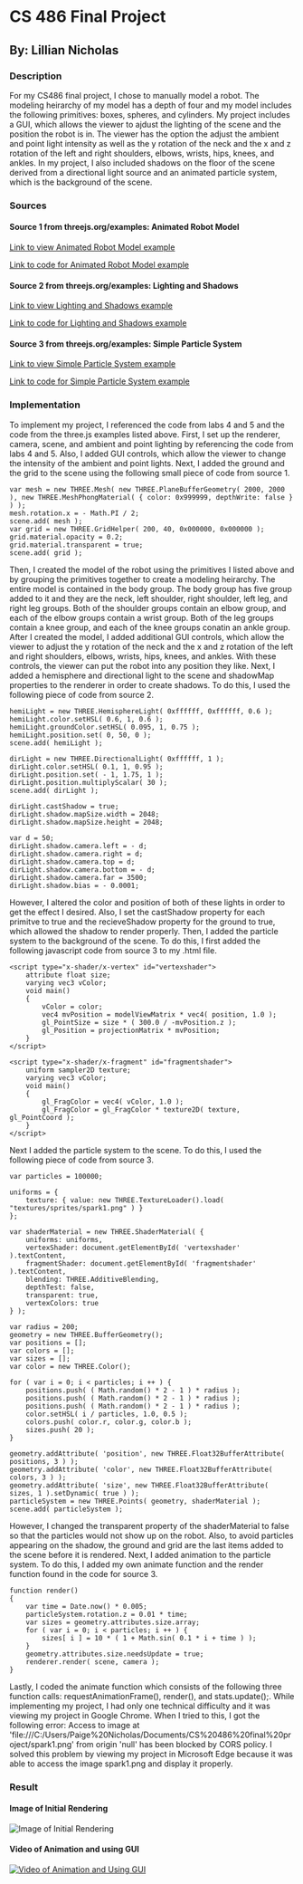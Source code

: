 # CS 486 Final Project
## By: Lillian Nicholas

### Description
For my CS486 final project, I chose to manually model a robot. The modeling heirarchy of my model has a depth of four and my model includes the following primitives: boxes, spheres, and cylinders. My project includes a GUI, which allows the viewer to ajdust the lighting of the scene and the position the robot is in. The viewer has the option the adjust the ambient and point light intensity as well as the y rotation of the neck and the x and z rotation of the left and right shoulders, elbows, wrists, hips, knees, and ankles. In my project, I also included shadows on the floor of the scene derived from a directional light source and an animated particle system, which is the background of the scene.

### Sources
#### Source 1 from threejs.org/examples: Animated Robot Model
[Link to view Animated Robot Model example](https://threejs.org/examples/#webgl_animation_skinning_morph)

[Link to code for Animated Robot Model example](https://github.com/mrdoob/three.js/blob/master/examples/webgl_animation_skinning_morph.html)

#### Source 2 from threejs.org/examples: Lighting and Shadows
[Link to view Lighting and Shadows example ](https://threejs.org/examples/#webgl_lights_hemisphere)

[Link to code for Lighting and Shadows example](https://github.com/mrdoob/three.js/blob/master/examples/webgl_lights_hemisphere.html)

#### Source 3 from threejs.org/examples: Simple Particle System
[Link to view Simple Particle System example](https://threejs.org/examples/?q=par#webgl_buffergeometry_custom_attributes_particles)

[Link to code for Simple Particle System example](https://github.com/mrdoob/three.js/blob/master/examples/webgl_buffergeometry_custom_attributes_particles.html)

### Implementation
To implement my project, I referenced the code from labs 4 and 5 and the code from the three.js examples listed above. First, I set up the renderer, camera, scene, and ambient and point lighting by referencing the code from labs 4 and 5. Also, I added GUI controls, which allow the viewer to change the intensity of the ambient and point lights. Next, I added the ground and the grid to the scene using the following small piece of code from source 1. 

```
var mesh = new THREE.Mesh( new THREE.PlaneBufferGeometry( 2000, 2000 ), new THREE.MeshPhongMaterial( { color: 0x999999, depthWrite: false } ) );
mesh.rotation.x = - Math.PI / 2;
scene.add( mesh );
var grid = new THREE.GridHelper( 200, 40, 0x000000, 0x000000 );
grid.material.opacity = 0.2;
grid.material.transparent = true;
scene.add( grid );
```
Then, I created the model of the robot using the primitives I listed above and by grouping the primitives together to create a modeling heirarchy. The entire model is contained in the body group. The body group has five group added to it and they are the neck, left shoulder, right shoulder, left leg, and right leg groups. Both of the shoulder groups contain an elbow group, and each of the elbow groups contain a wrist group. Both of the leg groups contain a knee group, and each of the knee groups conatin an ankle group. After I created the model, I added additional GUI controls, which allow the viewer to adjust the y rotation of the neck and the x and z rotation of the left and right shoulders, elbows, wrists, hips, knees, and ankles. With these controls, the viewer can put the robot into any position they like. Next, I added a hemisphere and directional light to the scene and shadowMap properties to the renderer in order to create shadows. To do this, I used the following piece of code from source 2. 

```
hemiLight = new THREE.HemisphereLight( 0xffffff, 0xffffff, 0.6 );
hemiLight.color.setHSL( 0.6, 1, 0.6 );
hemiLight.groundColor.setHSL( 0.095, 1, 0.75 );
hemiLight.position.set( 0, 50, 0 );
scene.add( hemiLight );

dirLight = new THREE.DirectionalLight( 0xffffff, 1 );
dirLight.color.setHSL( 0.1, 1, 0.95 );
dirLight.position.set( - 1, 1.75, 1 );
dirLight.position.multiplyScalar( 30 );
scene.add( dirLight );

dirLight.castShadow = true;
dirLight.shadow.mapSize.width = 2048;
dirLight.shadow.mapSize.height = 2048;

var d = 50;
dirLight.shadow.camera.left = - d;
dirLight.shadow.camera.right = d;
dirLight.shadow.camera.top = d;
dirLight.shadow.camera.bottom = - d;
dirLight.shadow.camera.far = 3500;
dirLight.shadow.bias = - 0.0001;
```
However, I altered the color and position of both of these lights in order to get the effect I desired. Also, I set the castShadow property for each primitve to true and the recieveShadow property for the ground to true, which allowed the shadow to render properly. Then, I added the particle system to the background of the scene. To do this, I first added the following javascript code from source 3 to my .html file. 
```
<script type="x-shader/x-vertex" id="vertexshader">
	attribute float size;
	varying vec3 vColor;
	void main()
	{
		vColor = color;
		vec4 mvPosition = modelViewMatrix * vec4( position, 1.0 );
		gl_PointSize = size * ( 300.0 / -mvPosition.z );
		gl_Position = projectionMatrix * mvPosition;
	}
</script>

<script type="x-shader/x-fragment" id="fragmentshader">
	uniform sampler2D texture;
	varying vec3 vColor;
	void main()
	{
		gl_FragColor = vec4( vColor, 1.0 );
		gl_FragColor = gl_FragColor * texture2D( texture, gl_PointCoord );
	}
</script>
```
Next I added the particle system to the scene. To do this, I used the following piece of code from source 3.

```
var particles = 100000;

uniforms = {
	texture: { value: new THREE.TextureLoader().load( "textures/sprites/spark1.png" ) }
};

var shaderMaterial = new THREE.ShaderMaterial( {
	uniforms: uniforms,
	vertexShader: document.getElementById( 'vertexshader' ).textContent,
	fragmentShader: document.getElementById( 'fragmentshader' ).textContent,
	blending: THREE.AdditiveBlending,
	depthTest: false,
	transparent: true,
	vertexColors: true
} );

var radius = 200;
geometry = new THREE.BufferGeometry();
var positions = [];
var colors = [];
var sizes = [];
var color = new THREE.Color();

for ( var i = 0; i < particles; i ++ ) {
	positions.push( ( Math.random() * 2 - 1 ) * radius );
	positions.push( ( Math.random() * 2 - 1 ) * radius );
	positions.push( ( Math.random() * 2 - 1 ) * radius );
	color.setHSL( i / particles, 1.0, 0.5 );
	colors.push( color.r, color.g, color.b );
	sizes.push( 20 );
}

geometry.addAttribute( 'position', new THREE.Float32BufferAttribute( positions, 3 ) );
geometry.addAttribute( 'color', new THREE.Float32BufferAttribute( colors, 3 ) );
geometry.addAttribute( 'size', new THREE.Float32BufferAttribute( sizes, 1 ).setDynamic( true ) );
particleSystem = new THREE.Points( geometry, shaderMaterial );
scene.add( particleSystem );
```
However, I changed the transparent property of the shaderMaterial to false so that the particles would not show up on the robot. Also, to avoid particles appearing on the shadow, the ground and grid are the last items added to the scene before it is rendered. Next, I added animation to the particle system. To do this, I added my own animate function and the render function found in the code for source 3. 

```
function render()
{
	var time = Date.now() * 0.005;
	particleSystem.rotation.z = 0.01 * time;
	var sizes = geometry.attributes.size.array;
	for ( var i = 0; i < particles; i ++ ) {
		sizes[ i ] = 10 * ( 1 + Math.sin( 0.1 * i + time ) );
	}
	geometry.attributes.size.needsUpdate = true;
	renderer.render( scene, camera );
}
```
Lastly, I coded the animate function which consists of the following three function calls: requestAnimationFrame(), render(), and stats.update();. While implementing my project, I had only one technical difficulty and it was viewing my project in Google Chrome. When I tried to this, I got the following error:  Access to image at 'file:///C:/Users/Paige%20Nicholas/Documents/CS%20486%20final%20project/spark1.png' from origin 'null' has been blocked by CORS policy. I solved this problem by viewing my project in Microsoft Edge because it was able to access the image spark1.png and display it properly.

### Result
#### Image of Initial Rendering 
![Image of Initial Rendering](https://lanicholas-loyola.tinytake.com/media/8fef39?filename=1544373202999_09-12-2018-11-33-21.png&sub_type=thumbnail_preview&type=attachment&width=1199&height=564)

#### Video of Animation and using GUI
[![Video of Animation and Using GUI](http://img.youtube.com/vi/vscoPHECUnk&feature=youtu.be/0.jpg)](https://www.youtube.com/watch?v=vscoPHECUnk&feature=youtu.be)
